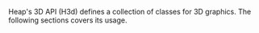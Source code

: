 Heap's 3D API (H3d) defines a collection of classes for 3D graphics. The following sections covers its usage.